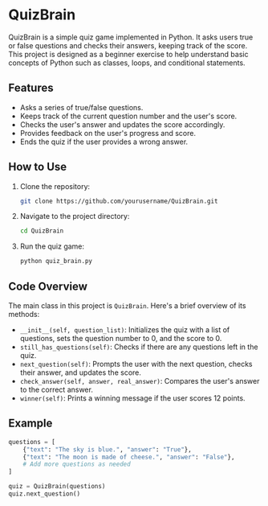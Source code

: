 # QuizBrain

QuizBrain is a simple quiz game implemented in Python. It asks users true or false questions and checks their answers, keeping track of the score. This project is designed as a beginner exercise to help understand basic concepts of Python such as classes, loops, and conditional statements.

## Features

- Asks a series of true/false questions.
- Keeps track of the current question number and the user's score.
- Checks the user's answer and updates the score accordingly.
- Provides feedback on the user's progress and score.
- Ends the quiz if the user provides a wrong answer.

## How to Use

1. Clone the repository:
    ```bash
    git clone https://github.com/yourusername/QuizBrain.git
    ```
2. Navigate to the project directory:
    ```bash
    cd QuizBrain
    ```
3. Run the quiz game:
    ```bash
    python quiz_brain.py
    ```

## Code Overview

The main class in this project is `QuizBrain`. Here's a brief overview of its methods:

- `__init__(self, question_list)`: Initializes the quiz with a list of questions, sets the question number to 0, and the score to 0.
- `still_has_questions(self)`: Checks if there are any questions left in the quiz.
- `next_question(self)`: Prompts the user with the next question, checks their answer, and updates the score.
- `check_answer(self, answer, real_answer)`: Compares the user's answer to the correct answer.
- `winner(self)`: Prints a winning message if the user scores 12 points.

## Example

```python
questions = [
    {"text": "The sky is blue.", "answer": "True"},
    {"text": "The moon is made of cheese.", "answer": "False"},
    # Add more questions as needed
]

quiz = QuizBrain(questions)
quiz.next_question()
